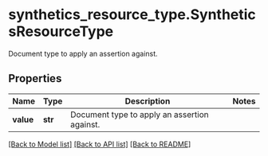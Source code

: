 # synthetics_resource_type.SyntheticsResourceType

Document type to apply an assertion against.
## Properties
Name | Type | Description | Notes
------------ | ------------- | ------------- | -------------
**value** | **str** | Document type to apply an assertion against. | 

[[Back to Model list]](../README.md#documentation-for-models) [[Back to API list]](../README.md#documentation-for-api-endpoints) [[Back to README]](../README.md)


